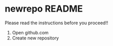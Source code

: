 # newrepo README

Please read the instructions before you proceed!!
1. Open github.com
2. Create new repository